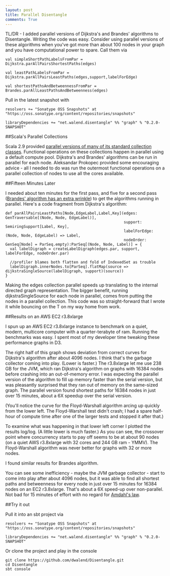 ```yaml
---
layout: post
title: Parallel Disentangle
comments: True
---
```


<script type="text/javascript" src="../../../../disentangleParGraphs/js/d3.v3.js"></script>
<script type="text/javascript"src="../../../../disentangleParGraphs/js/queue.js"></script>
<script type="text/javascript"src="../../../../disentangleParGraphs/js/plot.js"></script>
<style type="text/css">

    path {
    stroke-width: 2;
    fill: none;
    }

    .axis path,
    .axis line {
    fill: none;
    stroke: black;
    shape-rendering: crispEdges;
    }

    .axis text {
    font-family: sans-serif;
    font-size: 10px;
    }
</style>


TL/DR - I added parallel versions of Dijkstra's and Brandes' algorithms to Disentangle. Writing the code was easy. Consider using  parallel versions of these algorithms when you've got more than about 100 nodes in your graph and you have computational power to spare. Call them via

    val simpleShortPathLabelsFromPar = Dijkstra.parAllPairsShortestPaths(edges)

    val leastPathLabelsFromPar = Dijkstra.parAllPairsLeastPaths(edges,support,labelForEdge)

    val shortestPathsAndBetweennessFromPar = Brandes.parAllLeastPathsAndBetweenness(edges)

Pull in the latest snapshot with

    resolvers += "Sonatype OSS Snapshots" at "https://oss.sonatype.org/content/repositories/snapshots"

    libraryDependencies += "net.walend.disentangle" %% "graph" % "0.2.0-SNAPSHOT"


##Scala's Parallel Collections

Scala 2.9 provided [parallel versions of many of its standard collection classes](http://docs.scala-lang.org/overviews/parallel-collections/overview.html). Functional operations on these collections happen in parallel using a default compute pool. Dijkstra's and Brandes' algorithms can be run in parallel for each node. Aleksandar Prokopec provided some encouraging advice - all I needed to do was run the outermost functional operations on a parallel collection of nodes to use all the cores available. 

##Fifteen Minutes Later

I needed about ten minutes for the first pass, and five for a second pass ([Brandes' algorithm has an extra wrinkle](http://dl.acm.org/citation.cfm?id=2442521)) to get the algorithms running in parallel. Here's a code fragment from Dijkstra's algorithm:

    def parAllPairsLeastPaths[Node,EdgeLabel,Label,Key](edges: GenTraversable[(Node, Node, EdgeLabel)],
                                                        support: SemiringSupport[Label, Key],
                                                        labelForEdge: (Node, Node, EdgeLabel) => Label,
                                                        nodeOrder: GenSeq[Node] = ParSeq.empty):ParSeq[(Node, Node, Label)] = {
      val labelDigraph = createLabelDigraph(edges.par, support, labelForEdge, nodeOrder.par)

      //profiler blames both flatten and fold of IndexedSet as trouble
      labelDigraph.innerNodes.to[ParSeq].flatMap(source => dijkstraSingleSource(labelDigraph, support)(source))
    }

Making the edges collection parallel speeds up translating to the internal directed graph representation. The bigger benefit, running dijkstraSingleSource for each node in parallel, comes from putting the nodes in a parallel collection. This code was so straight-forward that I wrote it while bouncing on the T on my way home from work.

##Results on an AWS EC2 r3.8xlarge

I spun up an AWS EC2 r3.8xlarge instance to benchmark on a quiet, modern, multicore computer with a quarter-terabyte of ram. Running the benchmarks was easy. I spent most of my developer time tweaking these performance graphs in D3.
 
<div id="linearDijkstra" align="center"></div>
<script type="text/javascript">
plot3Results(false,"#linearDijkstra","../../../../disentangleParGraphs/results/dijkstra.csv","../../../../disentangleParGraphs/results/parDijkstra.csv","../../../../disentangleParGraphs/results/floydWarshall.csv")
</script>
 
The right half of this graph shows deviation from correct curves for Dijkstra's algorithm after about 4096 nodes. I think that's the garbage collector coming into play. (Lower is faster.) The r3.8xlarge let me use 238 GB for the JVM, which ran Dijkstra's algorithm on graphs with 16384 nodes before crashing into an out-of-memory error. I was expecting the parallel version of the algorithm to fill up memory faster than the serial version, but was pleasantly surprised that they ran out of memory on the same-sized graph. The parallel version found shortest paths for 16384 nodes in just over 15 minutes, about a 6X speedup over the serial version. 
 
(You'll notice the curve for the Floyd-Warshall algorithm arcing up quickly from the lower left. The Floyd-Warshall test didn't crash; I had a spare half-hour of compute time after one of the larger tests and stopped it after that.)  
 
<div id="logDijkstra" align="center"></div>
<script type="text/javascript">
plot3Results(true,"#logDijkstra","../../../../disentangleParGraphs/results/dijkstra.csv","../../../../disentangleParGraphs/results/parDijkstra.csv","../../../../disentangleParGraphs/results/floydWarshall.csv")
</script>

To examine what was happening in that lower left corner I plotted the results log/log. (A little lower is much faster.) As you can see, the crossover point where concurrency starts to pay off seems to be at about 90 nodes (on a quiet AWS r3.8xlarge with 32 cores and 244 GB ram - YMMV). The Floyd-Warshall algorithm was never better for graphs with 32 or more nodes.

I found similar results for Brandes algorithm.

<div id="linearBrandes" align="center"></div>
<script type="text/javascript">
plot2Results(false,"#linearBrandes","../../../../disentangleParGraphs/results/brandes.csv","../../../../disentangleParGraphs/results/parBrandes.csv")
</script>

<div id="logBrandes" align="center"></div>
<script type="text/javascript">
plot2Results(true,"#logBrandes","../../../../disentangleParGraphs/results/brandes.csv","../../../../disentangleParGraphs/results/parBrandes.csv")
</script>

You can see some inefficiency - maybe the JVM garbage collector - start to come into play after about 4096 nodes, but it was able to find all shortest paths and betweenness for every node in just over 15 minutes for 16384 nodes on an EC2 r3.8xlarge. That's about a 6X speed-up over non-parallel. Not bad for 15 minutes of effort with no regard for [Amdahl's law](https://en.wikipedia.org/wiki/Amdahl%27s_law).

##Try it out 

Pull it into an sbt project via

    resolvers += "Sonatype OSS Snapshots" at "https://oss.sonatype.org/content/repositories/snapshots"

    libraryDependencies += "net.walend.disentangle" %% "graph" % "0.2.0-SNAPSHOT"

Or clone the project and play in the console

    git clone https://github.com/dwalend/Disentangle.git
    cd Disentangle
    sbt console
